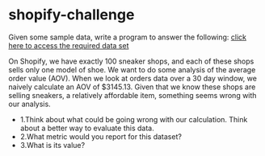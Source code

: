 # shopify-challenge

Given some sample data, write a program to answer the following: [click here to access the required data set](https://docs.google.com/spreadsheets/d/16i38oonuX1y1g7C_UAmiK9GkY7cS-64DfiDMNiR41LM/edit#gid=0)

On Shopify, we have exactly 100 sneaker shops, and each of these shops sells only one model of shoe. 
We want to do some analysis of the average order value (AOV). When we look at orders data over a 30 day window, we naively calculate an AOV of $3145.13. 
Given that we know these shops are selling sneakers, a relatively affordable item, something seems wrong with our analysis. 

 - 1.Think about what could be going wrong with our calculation. Think about a better way to evaluate this data. 
 - 2.What metric would you report for this dataset?
 - 3.What is its value?
